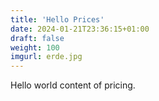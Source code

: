 ```yaml
---
title: 'Hello Prices'
date: 2024-01-21T23:36:15+01:00
draft: false
weight: 100
imgurl: erde.jpg
---
```


Hello world content of pricing.
